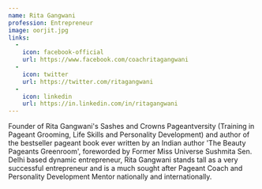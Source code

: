 ```yaml
---
name: Rita Gangwani
profession: Entrepreneur
image: oorjit.jpg
links:
  -
    icon: facebook-official
    url: https://www.facebook.com/coachritagangwani
  -
    icon: twitter
    url: https://twitter.com/ritagangwani
  -
    icon: linkedin
    url: https://in.linkedin.com/in/ritagangwani
---
```

Founder of Rita Gangwani's Sashes and Crowns Pageantversity (Training in Pageant Grooming, Life Skills and Personality Development) and author of the bestseller pageant book ever written by an Indian author 'The Beauty Pageants Greenroom', foreworded by Former Miss Universe Sushmita Sen. Delhi based dynamic entrepreneur, Rita Gangwani stands tall as a very successful entrepreneur and is a much sought after Pageant Coach and Personality Development Mentor nationally and internationally.